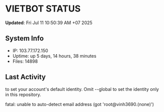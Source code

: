 # VIETBOT STATUS
**Updated**: Fri Jul 11 10:50:39 AM +07 2025

## System Info
- IP: 103.77.172.150
- Uptime: up 5 days, 14 hours, 38 minutes
- Files: 14898

## Last Activity

to set your account's default identity.
Omit --global to set the identity only in this repository.

fatal: unable to auto-detect email address (got 'root@vinh3690.(none)')

